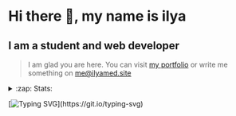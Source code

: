 # Hi there 👋, my name is ilya
## I am a student and web developer
<!-- ![I am a student and web developer](https://i.pinimg.com/originals/b9/ba/44/b9ba446cca2bb06ff1a8d49fd46581ed.jpg) -->

>I am glad you are here. You can visit [my portfolio](https://ilyamed.site/) or write me something on me@ilyamed.site 

<!-- - 🔭 I’m currently working on some pet projects
- 🤔 I’m looking for help with design...
- 🥅 2022 Goals: Find a job
- 💬 Ask me about my favourite movies 
 -->
 
<details>
  <summary>:zap: Stats:</summary>
<p><!-- https://github.com/anmol098/waka-readme-stats -->
  
![Profile Views](https://komarev.com/ghpvc/?username=Terro216&color=blueviolet)

<!--START_SECTION:waka-->
![Code Time](http://img.shields.io/badge/Code%20Time-0%20secs-blue)

**🐱 My GitHub Data** 

> 🏆 271 Contributions in the Year 2022
 > 
> 📦 128.4 kB Used in GitHub's Storage 
 > 
> 💼 Opted to Hire
 > 
> 📜 13 Public Repositories 
 > 
> 🔑 2 Private Repositories  
 > 
**I'm a Night 🦉** 

```text
🌞 Morning    39 commits     ██░░░░░░░░░░░░░░░░░░░░░░░   9.82% 
🌆 Daytime    69 commits     ████░░░░░░░░░░░░░░░░░░░░░   17.38% 
🌃 Evening    166 commits    ██████████░░░░░░░░░░░░░░░   41.81% 
🌙 Night      123 commits    ███████░░░░░░░░░░░░░░░░░░   30.98%

```


📊 **This Week I Spent My Time On** 

```text
⌚︎ Time Zone: Europe/Moscow

💬 Programming Languages: 
C++                      8 hrs 19 mins       ███████████████████░░░░░░   77.19% 
ObjectiveC               2 hrs 23 mins       █████░░░░░░░░░░░░░░░░░░░░   22.1% 
CMake                    4 mins              ░░░░░░░░░░░░░░░░░░░░░░░░░   0.71%

🔥 Editors: 
CLion                    10 hrs 44 mins      █████████████████████████   99.52% 
VS Code                  3 mins              ░░░░░░░░░░░░░░░░░░░░░░░░░   0.48%

🐱‍💻 Projects: 
siaod                    10 hrs 44 mins      ████████████████████████░   99.49% 
Unknown Project          3 mins              ░░░░░░░░░░░░░░░░░░░░░░░░░   0.48% 
mirea_siaod              0 secs              ░░░░░░░░░░░░░░░░░░░░░░░░░   0.03%

```


 Last Updated on 04/06/2022 18:43:34 UTC
<!--END_SECTION:waka-->
  
![GitHub stats](https://github-readme-stats.vercel.app/api?username=Terro216&show_icons=true&theme=darcula)  
</p>
</details>

[![Typing SVG](https://readme-typing-svg.herokuapp.com?color=%23204829&duration=7000&lines=Wake+up%2C+Neo...)](https://git.io/typing-svg)
